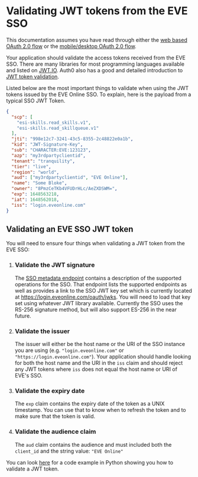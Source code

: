 # Validating JWT tokens from the EVE SSO

This documentation assumes you have read through either the [web based OAuth 2.0 flow](web_based_sso_flow.md) or the [mobile/desktop OAuth 2.0 flow](native_sso_flow.md).

Your application should validate the access tokens received from the EVE SSO. There are many libraries for most programming languages available and listed on [JWT.IO](https://jwt.io). Auth0 also has a good and detailed introduction to [JWT token validation](https://auth0.com/docs/api-auth/tutorials/verify-access-token).

Listed below are the most important things to validate when using the JWT tokens issued by the EVE Online SSO. To explain, here is the payload from a typical SSO JWT Token.

```json
{
  "scp": [
    "esi-skills.read_skills.v1",
    "esi-skills.read_skillqueue.v1"
  ],
  "jti": "998e12c7-3241-43c5-8355-2c48822e0a1b",
  "kid": "JWT-Signature-Key",
  "sub": "CHARACTER:EVE:123123",
  "azp": "my3rdpartyclientid",
  "tenant": "tranquility",
  "tier": "live",
  "region": "world",
  "aud": ["my3rdpartyclientid", "EVE Online"],
  "name": "Some Bloke",
  "owner": "8PmzCeTKb4VFUDrHLc/AeZXDSWM=",
  "exp": 1648563218,
  "iat": 1648562018,
  "iss": "login.eveonline.com"
}
```

## Validating an EVE SSO JWT token

You will need to ensure four things when validating a JWT token from the EVE SSO:

1. ### Validate the JWT signature

    The [SSO metadata endpoint](https://login.eveonline.com/.well-known/oauth-authorization-server) contains a description of the supported operations for the SSO. That endpoint lists the supported endpoints as well as provides a link to the SSO JWT key set which is currently located at <https://login.eveonline.com/oauth/jwks>. You will need to load that key set using whatever JWT library available. Currently the SSO uses the RS-256 signature method, but will also support ES-256 in the near future.

1. ### Validate the issuer

    The issuer will either be the host name or the URI of the SSO instance you are using (e.g. `"login.eveonline.com"` or `"https://login.eveonline.com"`). Your application should handle looking for both the host name and the URI in the `iss` claim and should reject any JWT tokens where `iss` does not equal the host name or URI of EVE's SSO.

1. ### Validate the expiry date

    The `exp` claim contains the expiry date of the token as a UNIX timestamp. You can use that to know when to refresh the token and to make sure that the token is valid.

1. ### Validate the audience claim

    The `aud` claim contains the audience and must included both the `client_id` and the string value: `"EVE Online"`

You can look [here](https://github.com/esi/esi-docs/blob/master/src/main/python/sso/validate_jwt.py) for a code example in Python showing you how to validate a JWT token.
